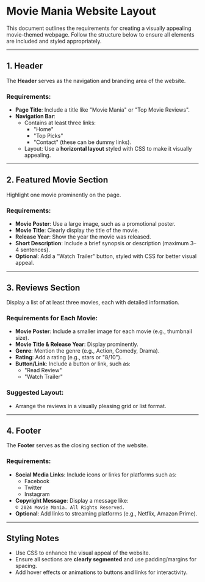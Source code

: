 # Movie Mania Website Layout

This document outlines the requirements for creating a visually appealing movie-themed webpage. Follow the structure below to ensure all elements are included and styled appropriately.

---

## 1. Header

The **Header** serves as the navigation and branding area of the website.

### Requirements:

- **Page Title**: Include a title like "Movie Mania" or "Top Movie Reviews".
- **Navigation Bar**:
  - Contains at least three links:
    - "Home"
    - "Top Picks"
    - "Contact" (these can be dummy links).
  - Layout: Use a **horizontal layout** styled with CSS to make it visually appealing.

---

## 2. Featured Movie Section

Highlight one movie prominently on the page.

### Requirements:

- **Movie Poster**: Use a large image, such as a promotional poster.
- **Movie Title**: Clearly display the title of the movie.
- **Release Year**: Show the year the movie was released.
- **Short Description**: Include a brief synopsis or description (maximum 3–4 sentences).
- **Optional**: Add a "Watch Trailer" button, styled with CSS for better visual appeal.

---

## 3. Reviews Section

Display a list of at least three movies, each with detailed information.

### Requirements for Each Movie:

- **Movie Poster**: Include a smaller image for each movie (e.g., thumbnail size).
- **Movie Title & Release Year**: Display prominently.
- **Genre**: Mention the genre (e.g., Action, Comedy, Drama).
- **Rating**: Add a rating (e.g., stars or "8/10").
- **Button/Link**: Include a button or link, such as:
  - "Read Review"
  - "Watch Trailer"

### Suggested Layout:

- Arrange the reviews in a visually pleasing grid or list format.

---

## 4. Footer

The **Footer** serves as the closing section of the website.

### Requirements:

- **Social Media Links**: Include icons or links for platforms such as:
  - Facebook
  - Twitter
  - Instagram
- **Copyright Message**: Display a message like:  
  `© 2024 Movie Mania. All Rights Reserved.`
- **Optional**: Add links to streaming platforms (e.g., Netflix, Amazon Prime).

---

## Styling Notes

- Use CSS to enhance the visual appeal of the website.
- Ensure all sections are **clearly segmented** and use padding/margins for spacing.
- Add hover effects or animations to buttons and links for interactivity.
